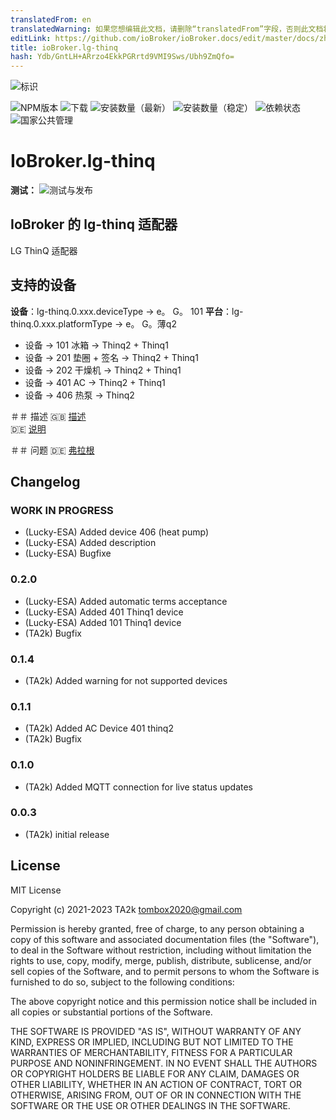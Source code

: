 ```yaml
---
translatedFrom: en
translatedWarning: 如果您想编辑此文档，请删除“translatedFrom”字段，否则此文档将再次自动翻译
editLink: https://github.com/ioBroker/ioBroker.docs/edit/master/docs/zh-cn/adapterref/iobroker.lg-thinq/README.md
title: ioBroker.lg-thinq
hash: Ydb/GntLH+ARrzo4EkkPGRrtd9VMI9Sws/Ubh9ZmQfo=
---
```

![标识](../../../en/adapterref/iobroker.lg-thinq/admin/lg-thinq.png)

![NPM版本](https://img.shields.io/npm/v/iobroker.lg-thinq.svg)
![下载](https://img.shields.io/npm/dm/iobroker.lg-thinq.svg)
![安装数量（最新）](https://iobroker.live/badges/lg-thinq-installed.svg)
![安装数量（稳定）](https://iobroker.live/badges/lg-thinq-stable.svg)
![依赖状态](https://img.shields.io/david/TA2k/iobroker.lg-thinq.svg)
![国家公共管理](https://nodei.co/npm/iobroker.lg-thinq.png?downloads=true)

# IoBroker.lg-thinq
**测试：** ![测试与发布](https://github.com/TA2k/ioBroker.lg-thinq/workflows/Test%20and%20Release/badge.svg)

## IoBroker 的 lg-thinq 适配器
LG ThinQ 适配器

## 支持的设备
**设备**：lg-thinq.0.xxx.deviceType -> e。 G。 101 **平台**：lg-thinq.0.xxx.platformType -> e。 G。薄q2

* 设备 -> 101 冰箱 -> Thinq2 + Thinq1
* 设备 -> 201 垫圈 + 签名 -> Thinq2 + Thinq1
* 设备 -> 202 干燥机 -> Thinq2 + Thinq1
* 设备 -> 401 AC -> Thinq2 + Thinq1
* 设备 -> 406 热泵 -> Thinq2

＃＃ 描述
🇬🇧 [描述](/docs/en/README.md)</br> 🇩🇪 [说明](/docs/de/README.md)

＃＃ 问题
🇩🇪 [弗拉根](https://forum.iobroker.net/topic/46498/test-adapter-lg-thinq-v0-0-1)

<!-- 下一个版本的占位符（在行的开头）：

### **正在进行中** -->

## Changelog
### **WORK IN PROGRESS**

-   (Lucky-ESA) Added device 406 (heat pump)
-   (Lucky-ESA) Added description
-   (Lucky-ESA) Bugfixe

### 0.2.0

-   (Lucky-ESA) Added automatic terms acceptance
-   (Lucky-ESA) Added 401 Thinq1 device
-   (Lucky-ESA) Added 101 Thinq1 device
-   (TA2k) Bugfix

### 0.1.4

-   (TA2k) Added warning for not supported devices

### 0.1.1

-   (TA2k) Added AC Device 401 thinq2
-   (TA2k) Bugfix

### 0.1.0

-   (TA2k) Added MQTT connection for live status updates

### 0.0.3

-   (TA2k) initial release

## License

MIT License

Copyright (c) 2021-2023 TA2k <tombox2020@gmail.com>

Permission is hereby granted, free of charge, to any person obtaining a copy
of this software and associated documentation files (the "Software"), to deal
in the Software without restriction, including without limitation the rights
to use, copy, modify, merge, publish, distribute, sublicense, and/or sell
copies of the Software, and to permit persons to whom the Software is
furnished to do so, subject to the following conditions:

The above copyright notice and this permission notice shall be included in all
copies or substantial portions of the Software.

THE SOFTWARE IS PROVIDED "AS IS", WITHOUT WARRANTY OF ANY KIND, EXPRESS OR
IMPLIED, INCLUDING BUT NOT LIMITED TO THE WARRANTIES OF MERCHANTABILITY,
FITNESS FOR A PARTICULAR PURPOSE AND NONINFRINGEMENT. IN NO EVENT SHALL THE
AUTHORS OR COPYRIGHT HOLDERS BE LIABLE FOR ANY CLAIM, DAMAGES OR OTHER
LIABILITY, WHETHER IN AN ACTION OF CONTRACT, TORT OR OTHERWISE, ARISING FROM,
OUT OF OR IN CONNECTION WITH THE SOFTWARE OR THE USE OR OTHER DEALINGS IN THE
SOFTWARE.
